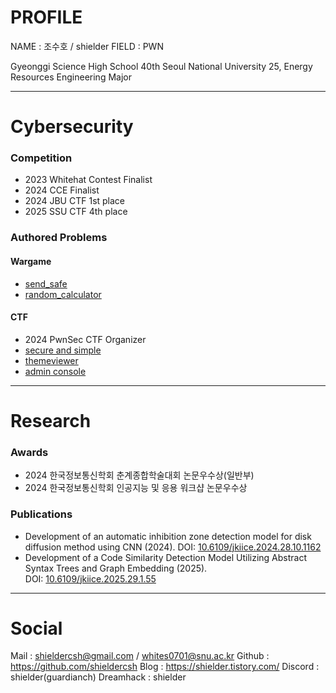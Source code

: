 # PROFILE

NAME : 조수호 / shielder
FIELD : PWN

Gyeonggi Science High School 40th
Seoul National University 25, Energy Resources Engineering Major

---
# Cybersecurity

### Competition

- 2023 Whitehat Contest Finalist
- 2024 CCE Finalist
- 2024 JBU CTF 1st place
- 2025 SSU CTF 4th place

### Authored Problems

#### Wargame
- [send_safe](https://dreamhack.io/wargame/challenges/1174)
- [random_calculator](https://dreamhack.io/wargame/challenges/1408)

#### CTF
- 2024 PwnSec CTF Organizer
- [secure and simple](https://dreamhack.io/wargame/challenges/1737)
- [themeviewer](https://dreamhack.io/wargame/challenges/1726)
- [admin console](https://dreamhack.io/wargame/challenges/1725)

---
# Research

### Awards

- 2024 한국정보통신학회 춘계종합학술대회 논문우수상(일반부)
- 2024 한국정보통신학회 인공지능 및 응용 워크샵 논문우수상

### Publications

- Development of an automatic inhibition zone detection model for disk diffusion method using CNN (2024). DOI: [10.6109/jkiice.2024.28.10.1162](https://doi.org/10.6109/jkiice.2024.28.10.1162)
- Development of a Code Similarity Detection Model Utilizing Abstract Syntax Trees and Graph Embedding (2025). DOI: [10.6109/jkiice.2025.29.1.55](https://doi.org/10.6109/jkiice.2025.29.1.55)

---
# Social

Mail : shieldercsh@gmail.com / whites0701@snu.ac.kr
Github : https://github.com/shieldercsh
Blog : https://shielder.tistory.com/
Discord : shielder(guardianch)
Dreamhack : shielder